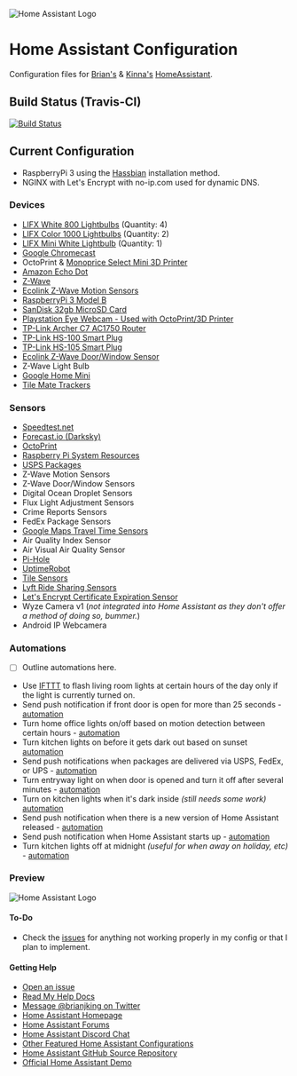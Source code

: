 ![Home Assistant Logo](https://github.com/brianjking/hass-config/blob/master/images/hass.png "Home Assistant Logo")

# Home Assistant Configuration

Configuration files for [Brian's](https://twitter.com/brianjking) & [Kinna's](https://twitter.com/real_kinna) [HomeAssistant](https://home-assistant.io).

## Build Status (Travis-CI)

[![Build Status](https://travis-ci.org/brianjking/homeassistant-config.svg?branch=master)](https://travis-ci.org/brianjking/homeassistant-config)


## Current Configuration

* RaspberryPi 3 using the [Hassbian](https://home-assistant.io/docs/installation/hassbian/) installation method. 
* NGINX with Let's Encrypt with no-ip.com used for dynamic DNS.

### Devices

* [LIFX White 800 Lightbulbs](https://goo.gl/wy6KkU) (Quantity: 4)
* [LIFX Color 1000 Lightbulbs](https://goo.gl/wy6KkU) (Quantity: 2)
* [LIFX Mini White Lightbulb](https://goo.gl/wy6KkU) (Quantity: 1)
* [Google Chromecast](https://www.google.com/intl/en_us/chromecast/?utm_source=chromecast.com)
* OctoPrint & [Monoprice Select Mini 3D Printer](https://www.amazon.com/gp/product/B01FL49VZE/ref=as_li_tl?ie=UTF8&tag=brianjking-20&camp=1789&creative=9325&linkCode=as2&creativeASIN=B01FL49VZE&linkId=76e68ae7b7e1da100d3b710dd8ac260e)
* [Amazon Echo Dot](https://www.amazon.com/gp/product/B01DFKC2SO/ref=as_li_tl?ie=UTF8&tag=brianjking-20&camp=1789&creative=9325&linkCode=as2&creativeASIN=B01DFKC2SO&linkId=fd530006c93e95bccfdc671a5422be7a)
* [Z-Wave](https://www.amazon.com/gp/product/B00X0AWA6E/ref=as_li_tl?ie=UTF8&tag=brianjking-20&camp=1789&creative=9325&linkCode=as2&creativeASIN=B00X0AWA6E&linkId=46e62070962b1fa275b982f99c9c6aa5)
* [Ecolink Z-Wave Motion Sensors](https://www.amazon.com/gp/product/B00FB1TBKS/ref=as_li_tl?ie=UTF8&tag=brianjking-20&camp=1789&creative=9325&linkCode=as2&creativeASIN=B00FB1TBKS&linkId=340fc9e2f1a49196bcc3f93aa39c3bb2)
* [RaspberryPi 3 Model B](http://amzn.to/2kmuagD)
* [SanDisk 32gb MicroSD Card](http://amzn.to/2l1qCjd)
* [Playstation Eye Webcam - Used with OctoPrint/3D Printer](http://amzn.to/2kYYZbm)
* [TP-Link Archer C7 AC1750 Router](http://amzn.to/2l1rfJB)
* [TP-Link HS-100 Smart Plug](http://amzn.to/2kxkzDR)
* [TP-Link HS-105 Smart Plug](https://smile.amazon.com/gp/product/B01K1JVZOE/ref=oh_aui_search_detailpage?ie=UTF8&psc=1)
* [Ecolink Z-Wave Door/Window Sensor](http://amzn.to/2outQ1r)
* Z-Wave Light Bulb
* [Google Home Mini](https://store.google.com/us/product/google_home_mini?hl=en-US)
* [Tile Mate Trackers](http://ssqt.co/mee1Ksr)


### Sensors

* [Speedtest.net](https://home-assistant.io/components/sensor.speedtest/)
* [Forecast.io (Darksky)](https://darksky.net)
* [OctoPrint](https://github.com/foosel/OctoPrint)
* [Raspberry Pi System Resources](https://home-assistant.io/components/sensor.systemmonitor/)
* [USPS Packages](https://home-assistant.io/components/sensor.usps/)
* Z-Wave Motion Sensors
* Z-Wave Door/Window Sensors
* Digital Ocean Droplet Sensors
* Flux Light Adjustment Sensors
* Crime Reports Sensors
* FedEx Package Sensors
* [Google Maps Travel Time Sensors](https://www.home-assistant.io/components/sensor.google_travel_time/)
* Air Quality Index Sensor
* Air Visual Air Quality Sensor
* [Pi-Hole](https://www.home-assistant.io/components/sensor.pi_hole/) 
* [UptimeRobot](https://www.home-assistant.io/components/binary_sensor.uptimerobot/)
* [Tile Sensors](https://www.home-assistant.io/components/device_tracker.tile/)
* [Lyft Ride Sharing Sensors](https://www.lyft.com/i/BRIAN682874)
* [Let's Encrypt Certificate Expiration Sensor](https://www.home-assistant.io/components/sensor.cert_expiry/)
* Wyze Camera v1 (*not integrated into Home Assistant as they don't offer a method of doing so, bummer.*)
* Android IP Webcamera


### Automations 

- [ ] Outline automations here. 
* Use [IFTTT](https://ifttt.com) to flash living room lights at certain hours of the day only if the light is currently turned on.
* Send push notification if front door is open for more than 25 seconds - [automation](https://github.com/brianjking/homeassistant-config/blob/master/automation/front-door-open-alert.yaml)
* Turn home office lights on/off based on motion detection between certain hours - [automation](https://github.com/brianjking/homeassistant-config/blob/master/automation/office-lights-motion.yaml)
* Turn kitchen lights on before it gets dark out based on sunset [automation](https://github.com/brianjking/homeassistant-config/blob/master/automation/kitchen-lifx-sunset.yaml)
* Send push notifications when packages are delivered via USPS, FedEx, or UPS - [automation](https://github.com/brianjking/homeassistant-config/blob/master/automation/announce-deliveries.yaml)
* Turn entryway light on when door is opened and turn it off after several minutes - [automation](https://github.com/brianjking/homeassistant-config/blob/master/automation/front-door-sensor-lighting.yaml)
* Turn on kitchen lights when it's dark inside *(still needs some work)* [automation](https://github.com/brianjking/homeassistant-config/blob/master/automation/cloudy-rainy-lights.yaml)
* Send push notification when there is a new version of Home Assistant released - [automation](https://github.com/brianjking/homeassistant-config/blob/master/automation/notify-new-homeassistant.yaml)
* Send push notification when Home Assistant starts up - [automation](https://github.com/brianjking/homeassistant-config/blob/master/automation/hass-started.yaml)
* Turn kitchen lights off at midnight *(useful for when away on holiday, etc)* - [automation](https://github.com/brianjking/homeassistant-config/blob/master/automation/kitchen-lifx-sunset.yaml)
 


### Preview
![Home Assistant Logo](https://github.com/brianjking/hass-config/blob/master/images/home-assistant.gif "Home Assistant Preview")

#### To-Do

* Check the [issues](https://github.com/brianjking/hass-config/issues) for anything not working properly in my config or that I plan to implement.

#### Getting Help

* [Open an issue](https://github.com/brianjking/hass-config/issues/new)
* [Read My Help Docs](https://github.com/brianjking/hass-config/tree/master/docs)
* [Message @brianjking on Twitter](https://twitter.com/brianjking)
* [Home Assistant Homepage](https://home-assistant.io/)
* [Home Assistant Forums](https://community.home-assistant.io/)
* [Home Assistant Discord Chat](https://discord.gg/c5DvZ4e)
* [Other Featured Home Assistant Configurations](https://home-assistant.io/cookbook/)
* [Home Assistant GitHub Source Repository](https://github.com/home-assistant/home-assistant)
* [Official Home Assistant Demo](https://home-assistant.io/demo/)
